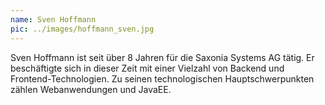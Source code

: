 ```yaml
---
name: Sven Hoffmann
pic: ../images/hoffmann_sven.jpg
---
```


Sven Hoffmann ist seit über 8 Jahren für die Saxonia Systems AG tätig. Er beschäftigte sich in dieser Zeit mit einer
Vielzahl von Backend und Frontend-Technologien. Zu seinen technologischen Hauptschwerpunkten zählen Webanwendungen und
JavaEE.
